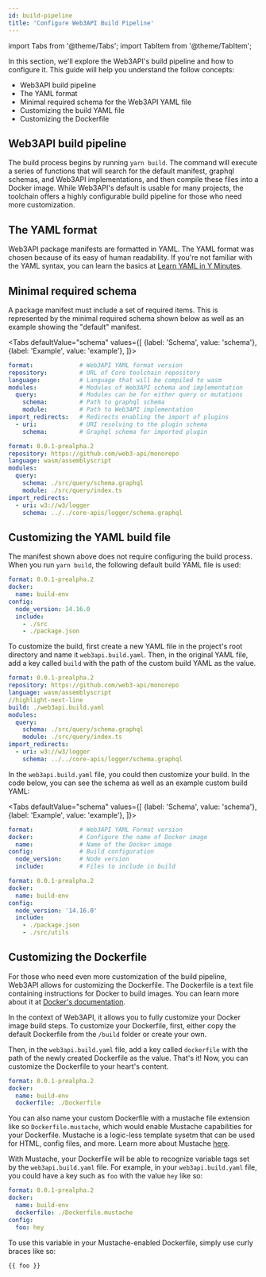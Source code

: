 ```yaml
---
id: build-pipeline
title: 'Configure Web3API Build Pipeline'
---
```


import Tabs from '@theme/Tabs';
import TabItem from '@theme/TabItem';

In this section, we'll explore the Web3API's build pipeline and how to configure it. This guide will help you understand the follow concepts:

- Web3API build pipeline
- The YAML format
- Minimal required schema for the Web3API YAML file
- Customizing the build YAML file
- Customizing the Dockerfile

## **Web3API build pipeline**

The build process begins by running `yarn build`. The command will execute a series of functions that will search for the default manifest, graphql schemas, and Web3API implementations, and then compile these files into a Docker image. While Web3API's default is usable for many projects, the toolchain offers a highly configurable build pipeline for those who need more customization.

## **The YAML format**

Web3API package manifests are formatted in YAML. The YAML format was chosen because of its easy of human readability. If you're not familiar with the YAML syntax, you can learn the basics at [Learn YAML in Y Minutes](https://learnxinyminutes.com/docs/yaml/).

## **Minimal required schema**

A package manifest must include a set of required items. This is represented by the minimal required schema shown below as well as an example showing the "default" manifest.

<Tabs
defaultValue="schema"
values={[
{label: 'Schema', value: 'schema'},
{label: 'Example', value: 'example'},
]}>
<TabItem value="schema">

```yml
format:				# Web3API YAML format version
repository:			# URL of Core toolchain repository
language: 			# Language that will be compiled to wasm
modules:			# Modules of Web3API schema and implementation
  query:			# Modules can be for either query or mutations
    schema:	 		# Path to graphql schema
    module: 		# Path to Web3API implementation
import_redirects:	# Redirects enabling the import of plugins
  - uri: 			# URI resolving to the plugin schema
    schema:		 	# Graphql schema for imported plugin
```

</TabItem>
<TabItem value="example">

```yml
format: 0.0.1-prealpha.2
repository: https://github.com/web3-api/monorepo
language: wasm/assemblyscript
modules:
  query:
    schema: ./src/query/schema.graphql
    module: ./src/query/index.ts
import_redirects:
  - uri: w3://w3/logger
    schema: ../../core-apis/logger/schema.graphql
```

</TabItem>
</Tabs>

## **Customizing the YAML build file**

The manifest shown above does not require configuring the build process. When you run `yarn build`, the following default build YAML file is used:

```yml
format: 0.0.1-prealpha.2
docker:
  name: build-env
config:
  node_version: 14.16.0
  include:
    - ./src
    - ./package.json
```

To customize the build, first create a new YAML file in the project's root directory and name it `web3api.build.yaml`. Then, in the original YAML file, add a key called `build` with the path of the custom build YAML as the value.

```yml
format: 0.0.1-prealpha.2
repository: https://github.com/web3-api/monorepo
language: wasm/assemblyscript
//highlight-next-line
build: ./web3api.build.yaml
modules:
  query:
    schema: ./src/query/schema.graphql
    module: ./src/query/index.ts
import_redirects:
  - uri: w3://w3/logger
    schema: ../../core-apis/logger/schema.graphql
```

In the `web3api.build.yaml` file, you could then customize your build. In the code below, you can see the schema as well as an example custom build YAML:

<Tabs
defaultValue="schema"
values={[
{label: 'Schema', value: 'schema'},
{label: 'Example', value: 'example'},
]}>
<TabItem value="schema">

```yml
format:				# Web3API YAML Format version
docker:				# Configure the name of Docker image
  name:				# Name of the Docker image
config:				# Build configuration
  node_version: 	# Node version
  include:			# Files to include in build
```

</TabItem>
<TabItem value="example">

```yml
format: 0.0.1-prealpha.2
docker:
  name: build-env
config:
  node_version: '14.16.0'
  include:
    - ./package.json
    - ./src/utils
```

</TabItem>
</Tabs>

## **Customizing the Dockerfile**

For those who need even more customization of the build pipeline, Web3API allows for customizing the Dockerfile. The Dockerfile is a text file containing instructions for Docker to build images. You can learn more about it at [Docker's documentation](https://docs.docker.com/engine/reference/builder/).

In the context of Web3API, it allows you to fully customize your Docker image build steps. To customize your Dockerfile, first, either copy the default Dockerfile from the `/build` folder or create your own.

Then, in the `web3api.build.yaml` file, add a key called `dockerfile` with the path of the newly created Dockerfile as the value. That's it! Now, you can customize the Dockerfile to your heart's content.

```yml
format: 0.0.1-prealpha.2
docker:
  name: build-env
  dockerfile: ./Dockerfile
```

You can also name your custom Dockerfile with a mustache file extension like so `Dockerfile.mustache`, which would enable Mustache capabilities for your Dockerfile. Mustache is a logic-less template sysetm that can be used for HTML, config files, and more. Learn more about Mustache [here](https://www.npmjs.com/package/mustache).

With Mustache, your Dockerfile will be able to recognize variable tags set by the `web3api.build.yaml` file. For example, in your `web3api.build.yaml` file, you could have a key such as `foo` with the value `hey` like so:

```yml
format: 0.0.1-prealpha.2
docker:
  name: build-env
  dockerfile: ./Dockerfile.mustache
config:
  foo: hey
```

To use this variable in your Mustache-enabled Dockerfile, simply use curly braces like so:

```dockerfile
{{ foo }}
```
